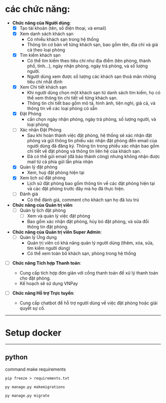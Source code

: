 # các chức năng:

- **Chức năng của Người dùng**:
    - [x] Tạo tài khoản (tên, số điện thoại, và email)
    - [x] Xem danh sách khách sạn
        - Có nhiều khách sạn trong hệ thống
        - Thông tin cơ bản về từng khách sạn, bao gồm tên, địa chỉ và giá cả theo loại phòng
    - [x] Tìm kiếm khách sạn
        - Có thể tìm kiếm theo tiêu chí như địa điểm (tên phòng, thành phố, tỉnh...), ngày nhận phòng, ngày trả phòng,
          và số lượng người.
        - Người dùng xem được số lượng các khách sạn thoã mãn những tiêu chí nhất định
    - [x] Xem Chi tiết khách sạn
        - Khi người dùng chọn một khách sạn từ danh sách tìm kiếm, họ có thể xem thông tin chi tiết về từng khách sạn.
        - Thông tin chi tiết bao gồm mô tả, hình ảnh, tiện nghi, giá cả, và thông tin về các loại phòng có sẵn
    - [x] Đặt Phòng
        - cần chọn ngày nhận phòng, ngày trả phòng, số lượng người, và loại phòng
    - [ ] Xác nhận Đặt Phòng
        - Sau khi hoàn thành việc đặt phòng, hệ thống sẽ xác nhận đặt phòng và gửi thông tin phiếu xác nhận đặt phòng
          đến email của người dùng đã đăng ký.
          Thông tin trong phiếu xác nhận bao gồm chi tiết về đặt phòng và thông tin liên hệ của khách sạn.
        - Đã có thể gửi email (đã báo thành công) nhưng không nhận được mail từ cả phía gửi lẫn phía nhận
    - [x] Quản lý đặt phòng
        - Xem, huỷ đặt phòng hiện tại
    - [x] Xem lịch sử đặt phòng
        - Lịch sử đặt phòng bao gồm thông tin về các đặt phòng hiện tại và các đặt phòng trước đây mà họ đã thực hiện.
    - [ ] Đánh giá
        - Có thể đánh giá, comment cho khách sạn họ đã lưu trú


- **Chức năng của Quản trị viên**:
    - [ ] Quản lý lịch đặt phòng
        - [ ] Xem và quản lý việc đặt phòng
        - Bao gồm xác nhận đặt phòng, hủy bỏ đặt phòng, và sửa đổi thông tin đặt phòng.


- **Chức năng của Quản trị viên Super Admin**:
    - [ ] Quản lý Ứng dụng
        - Quản trị viên có khả năng quản lý người dùng (thêm, xóa, sửa, tìm kiếm người dùng)
        - Có thể xem toàn bô khách sạn, phòng trong hệ thống


- [ ] **Chức năng Tích hợp Thanh toán**:
    - Cung cấp tích hợp đơn giản với cổng thanh toán để xử lý thanh toán cho đặt phòng.
    - Kế hoạch sẽ sử dụng VNPay


- [ ] **Chức năng Hỗ trợ Trực tuyến**:
    - Cung cấp chatbot để hỗ trợ người dùng về việc đặt phòng hoặc giải quyết sự cố.

---

# Setup docker

---

## python

command make requirements
```shell
pip freeze > requirements.txt
```

```shell
py manage.py makemigrations
```

```shell
py manage.py migrate
```
